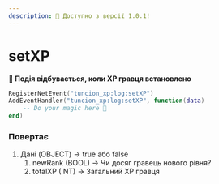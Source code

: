 ```yaml
---
description: 🔧 Доступно з версії 1.0.1!
---
```


# setXP

**📢 Подія відбувається, коли XP гравця встановлено**

```lua
RegisterNetEvent("tuncion_xp:log:setXP")
AddEventHandler("tuncion_xp:log:setXP", function(data)
    -- Do your magic here 💫
end)
```

### Повертає

1. Дані <span className="color-blue">(OBJECT)</span> <span className="color-orange">-> true або false</span>
   1. newRank <span className="color-blue">(BOOL)</span> <span className="color-orange">-> Чи досяг гравець нового рівня?</span>
   2. totalXP <span className="color-blue">(INT)</span> <span className="color-orange">-> Загальний XP гравця</span>